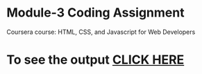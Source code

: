 # Module-3 Coding Assignment
Coursera course: HTML, CSS, and Javascript for Web Developers
# To see the output [CLICK HERE](https://raghujonnagoni.github.io/raghujonnagoni/module3-solution/index.html)

